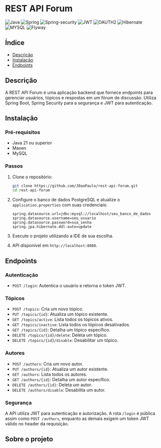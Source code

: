 # REST API Forum

![Java](https://img.shields.io/badge/java-%23ED8B00.svg?style=for-the-badge&logo=openjdk&logoColor=white)
![Spring](https://img.shields.io/badge/Spring_Boot-F2F4F9?style=for-the-badge&logo=spring-boot)
![Spring-security](https://img.shields.io/badge/Spring_Security-6DB50F?style=for-the-badge&logo=Spring-Security&logoColor=white)
![JWT](https://img.shields.io/badge/JSON%20Web%20Tokens-46317c.svg?style=for-the-badge&logo=JSON-Web-Tokens&logoColor=white)
![OAUTH2](https://img.shields.io/badge/OAUTH2-%23E84242?style=for-the-badge&logo=OAUTH2&logoColor=953030)
![Hibernate](https://img.shields.io/badge/Hibernate-59666C?style=for-the-badge&logo=Hibernate&logoColor=white)
![MYSQL](https://img.shields.io/badge/MySQL-005C84?style=for-the-badge&logo=mysql&logoColor=white)
![Flyway](https://img.shields.io/badge/Flyway-CC0200.svg?style=for-the-badge&logo=Flyway&logoColor=white)

## Índice

- [Descrição](#descrição)
- [Instalação](#instalação)
- [Endpoints](#endpoints)


## Descrição

A REST API Forum é uma aplicação backend que fornece endpoints para gerenciar usuários, tópicos e respostas em um fórum de discussão. 
Utiliza Spring Boot, Spring Security para a segurança e JWT para autenticação.

## Instalação

### Pré-requisitos

- Java 21 ou superior
- Maven
- MySQL

### Passos

1. Clone o repositório:

    ```bash
    git clone https://github.com/J0aoPaulo/rest-api-forum.git
    cd rest-api-forum
    ```

2. Configure o banco de dados PostgreSQL e atualize o `application.properties` com suas credenciais:

    ```properties
    spring.datasource.url=jdbc:mysql://localhost/seu_banco_de_dados
    spring.datasource.username=seu_usuario
    spring.datasource.password=sua_senha
    spring.jpa.hibernate.ddl-auto=update
    ```

3. Execute o projeto utilizando a IDE de sua escolha.

4. API disponível em `http://localhost:8080`.

## Endpoints

### Autenticação

- `POST /login`: Autentica o usuário e retorna o token JWT.

### Tópicos

- `POST /topics`: Cria um novo tópico.
- `PUT /topics/{id}`: Atualiza um tópico existente.
- `GET /topics/active`: Lista todos os tópicos ativos.
- `GET /topics/inactive`: Lista todos os tópicos desativados.
- `GET /topics/{id}`: Detalha um tópico específico.
- `DELETE /topics/{id}/delete`: Deleta um tópico.
- `DELETE /topics/{id}/disable`: Desabilitar um tópico.

### Autores

- `POST /authors`: Cria um novo autor.
- `PUT /authors/{id}`: Atualiza um autor existente.
- `GET /authors`: Lista todos os autores.
- `GET /authors/{id}`: Detalha um autor específico.
- `DELETE /authors/{id}`: Deleta um autor.
- `DELETE /authors/disable`: Desabilita um autor.

### Segurança

A API utiliza JWT para autenticação e autorização. A rota `/login` é pública assim como `POST /authors`, 
enquanto as demais exigem um token JWT válido no header da requisição.

## Sobre o projeto
